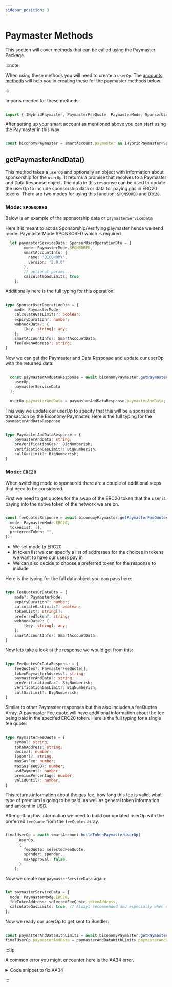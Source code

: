 ```yaml
---
sidebar_position: 3
---
```

# Paymaster Methods

This section will cover methods that can be called using the Paymaster Package.

:::note

When using these methods you will need to create a `userOp`. The [accounts methods](/category/methods) will help you in creating these for the paymaster methods below. 

:::

Imports needed for these methods:

```ts

import { IHybridPaymaster, PaymasterFeeQuote, PaymasterMode, SponsorUserOperationDto } from "@biconomy/paymaster";

```

After setting up your smart account as mentioned above you can start using the Paymaster in this way: 

```ts

const biconomyPaymaster = smartAccount.paymaster as IHybridPaymaster<SponsorUserOperationDto>;

```

## getPaymasterAndData()

This method takes a `userOp` and optionally an object with information about sponsorship for the `userOp`. It returns a promise that resolves to a Paymaster and Data Response object. The data in this response can be used to update the userOp to include sponsorship data or data for paying gas in ERC20 tokens. There are two modes for using this function: `SPONSORED` and `ERC20`.

### Mode: `SPONSORED`

Below is an example of the sponsorship data or `paymasterServiceData`

Here it is meant to act as Sponsorship/Verifying paymaster hence we send mode: PaymasterMode.SPONSORED which is required 

```ts 
  let paymasterServiceData: SponsorUserOperationDto = {
        mode: PaymasterMode.SPONSORED,
        smartAccountInfo: {
          name: 'BICONOMY',
          version: '2.0.0'
        },
        // optional params...
        calculateGasLimits: true
    };

```

Additionally here is the full typing for this operation: 

```ts

type SponsorUserOperationDto = {
    mode: PaymasterMode;
    calculateGasLimits?: boolean;
    expiryDuration?: number;
    webhookData?: {
        [key: string]: any;
    };
    smartAccountInfo?: SmartAccountData;
    feeTokenAddress?: string;
}

```

Now we can get the Paymaster and Data Response and update our userOp with the returned data: 

```ts

  const paymasterAndDataResponse = await biconomyPaymaster.getPaymasterAndData(
    userOp,                                                                                  
    paymasterServiceData
  );
  
  userOp.paymasterAndData = paymasterAndDataResponse.paymasterAndData;

```

This way we update our userOp to specify that this will be a sponsored transaction by the Biconomy Paymaster. Here is the full typing for the `paymasterAndDataResponse`

```ts

type PaymasterAndDataResponse = {
    paymasterAndData: string;
    preVerificationGas?: BigNumberish;
    verificationGasLimit?: BigNumberish;
    callGasLimit?: BigNumberish;
}

```

### Mode: `ERC20`

When switching mode to sponsored there are a couple of additional steps that need to be considered. 

First we need to get quotes for the swap of the ERC20 token that the user is paying into the native token of the network we are on. 

```ts

const feeQuotesResponse = await biconomyPaymaster.getPaymasterFeeQuotesOrData(userOp, {
  mode: PaymasterMode.ERC20,
  tokenList: [],
  preferredToken: "",
});

```

- We set mode to ERC20
- In token list we can specify a list of addresses for the choices in tokens we want to have our users pay in
- We can also decide to choose a preferred token for the response to include

Here is the typing for the full data object you can pass here: 

```ts

type FeeQuotesOrDataDto = {
    mode?: PaymasterMode;
    expiryDuration?: number;
    calculateGasLimits?: boolean;
    tokenList?: string[];
    preferredToken?: string;
    webhookData?: {
        [key: string]: any;
    };
    smartAccountInfo?: SmartAccountData;
}

```

Now lets take a look at the response we would get from this: 

```ts

type FeeQuotesOrDataResponse = {
    feeQuotes?: PaymasterFeeQuote[];
    tokenPaymasterAddress?: string;
    paymasterAndData?: string;
    preVerificationGas?: BigNumberish;
    verificationGasLimit?: BigNumberish;
    callGasLimit?: BigNumberish;
}

```

Similar to other Paymaster responses but this also includes a feeQuotes Array. A paymaster Fee quote will have additional information about the fee being paid in the specifed ERC20 token. Here is the full typing for a single fee quote: 

```ts

type PaymasterFeeQuote = {
    symbol: string;
    tokenAddress: string;
    decimal: number;
    logoUrl?: string;
    maxGasFee: number;
    maxGasFeeUSD?: number;
    usdPayment?: number;
    premiumPercentage: number;
    validUntil?: number;
}

```
This returns information about the gas fee, how long this fee is valid, what type of premium is going to be paid, as well as general token information and amount in USD. 

After getting this information we need to build our updated userOp with the preferred `feeQuote` from the `feeQuotes` array. 

```ts

finalUserOp = await smartAccount.buildTokenPaymasterUserOp(
      userOp,
      {
        feeQuote: selectedFeeQuote,
        spender: spender,
        maxApproval: false,
      }
    );

```

Now we create our `paymasterServiceData` again: 

```ts

let paymasterServiceData = {
  mode: PaymasterMode.ERC20,
  feeTokenAddress: selectedFeeQuote.tokenAddress,
  calculateGasLimits: true, // Always recommended and especially when using token paymaster
};

```

Now we ready our userOp to get sent to Bundler: 

```ts

const paymasterAndDataWithLimits = await biconomyPaymaster.getPaymasterAndData(finalUserOp,paymasterServiceData);
finalUserOp.paymasterAndData = paymasterAndDataWithLimits.paymasterAndData;

``` 


:::tip

A common error you might encounter here is the AA34 error. 

<details>
<summary> Code snippet to fix AA34 </summary>

```ts
 try {
    const paymasterAndDataResponse =
      await biconomyPaymaster.getPaymasterAndData(
        partialUserOp,                                                                                  
        paymasterServiceData
      );
      partialUserOp.paymasterAndData = paymasterAndDataResponse.paymasterAndData;

      if (
        paymasterAndDataResponse.callGasLimit &&
        paymasterAndDataResponse.verificationGasLimit &&
        paymasterAndDataResponse.preVerificationGas
      ) {
  
        // Returned gas limits must be replaced in your op as you update paymasterAndData.
        // Because these are the limits paymaster service signed on to generate paymasterAndData
        // If you receive AA34 error check here..   
  
        partialUserOp.callGasLimit = paymasterAndDataResponse.callGasLimit;
        partialUserOp.verificationGasLimit =
        paymasterAndDataResponse.verificationGasLimit;
        partialUserOp.preVerificationGas =
        paymasterAndDataResponse.preVerificationGas;
      }
  } catch (e) {
    console.log("error received ", e);
  }

```

</details>

:::
